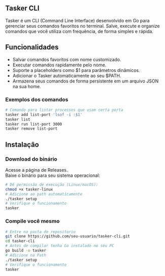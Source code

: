 ## Tasker CLI

Tasker é um CLI (Command Line Interface) desenvolvido em Go para gerenciar seus comandos favoritos no terminal. Salve, execute e organize comandos que você utiliza com frequência, de forma simples e rápida.

## Funcionalidades

- Salvar comandos favoritos com nome customizado.
- Executar comandos rapidamente pelo nome.
- Suporte a placeholders como $1 para parâmetros dinâmicos.
- Adicionar o Tasker automaticamente ao seu $PATH.
- Armazena seus comandos de forma persistente em um arquivo JSON na sua home.

### Exemplos dos comandos

```bash
# Comando para listar processos que usam certa porta
tasker add list-port 'lsof -i :$1'
tasker list
tasker run list-port 3000
tasker remove list-port
```

## Instalação

### Download do binário

Acesse a página de Releases.  
Baixe o binário para seu sistema operacional:

```bash
# Dê permissão de execução (Linux/macOS):
chmod +x tasker-linux
# Adicione ao path automaticamente
./tasker setup
# Verifique o funcionamento
tasker
```

### Compile você mesmo

```bash
# Entre na pasta do repositorio
git clone https://github.com/seu-usuario/tasker-cli.git
cd tasker-cli
# Antes de compilar tenha Go instalado no seu PC
go build -o tasker
# Adicione na Path
./tasker setup
# Verifique o funcionamento
tasker
```
